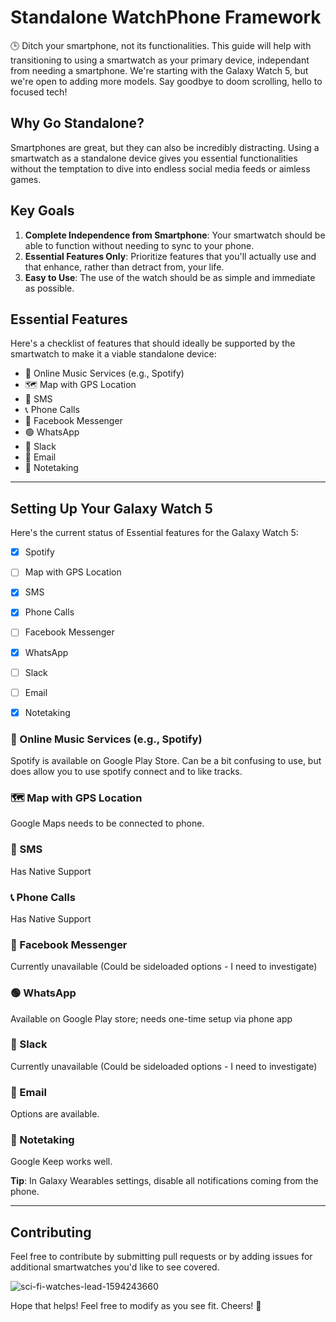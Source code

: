 # Standalone WatchPhone Framework

🕒 Ditch your smartphone, not its functionalities. This guide will help with transitioning to using a smartwatch as your primary device, independant from needing a smartphone. We're starting with the Galaxy Watch 5, but we're open to adding more models. Say goodbye to doom scrolling, hello to focused tech!


## Why Go Standalone?
Smartphones are great, but they can also be incredibly distracting. Using a smartwatch as a standalone device gives you essential functionalities without the temptation to dive into endless social media feeds or aimless games.


## Key Goals
1. **Complete Independence from Smartphone**: Your smartwatch should be able to function without needing to sync to your phone.
2. **Essential Features Only**: Prioritize features that you'll actually use and that enhance, rather than detract from, your life.
3. **Easy to Use**: The use of the watch should be as simple and immediate as possible.


## Essential Features
Here's a checklist of features that should ideally be supported by the smartwatch to make it a viable standalone device:

- 🎵 Online Music Services (e.g., Spotify)
- 🗺️ Map with GPS Location
- 📱 SMS
- 📞 Phone Calls
- 💬 Facebook Messenger
- 🟢 WhatsApp
- 💼 Slack
- 📧 Email
- 📒 Notetaking

---

## Setting Up Your Galaxy Watch 5
Here's the current status of Essential features for the Galaxy Watch 5:

- [X] Spotify
- [ ] Map with GPS Location
- [X] SMS
- [X] Phone Calls
- [ ] Facebook Messenger
- [X] WhatsApp
- [ ] Slack
- [ ] Email
- [x] Notetaking


### 🎵 Online Music Services (e.g., Spotify)
Spotify is available on Google Play Store. Can be a bit confusing to use, but does allow you to use spotify connect and to like tracks.

### 🗺️ Map with GPS Location
Google Maps needs to be connected to phone.

### 📱 SMS
Has Native Support

### 📞 Phone Calls
Has Native Support

### 💬 Facebook Messenger
Currently unavailable (Could be sideloaded options - I need to investigate)

### 🟢 WhatsApp
Available on Google Play store; needs one-time setup via phone app

### 💼 Slack
Currently unavailable (Could be sideloaded options - I need to investigate)

### 📧 Email
Options are available. 

### 📒 Notetaking
Google Keep works well.


**Tip**: In Galaxy Wearables settings, disable all notifications coming from the phone.

---

## Contributing
Feel free to contribute by submitting pull requests or by adding issues for additional smartwatches you'd like to see covered.

![sci-fi-watches-lead-1594243660](https://github.com/alanpt/WatchPhone/assets/9862287/9228ba83-3474-4e10-b1be-17b3df45b211)

Hope that helps! Feel free to modify as you see fit. Cheers! 🌿
